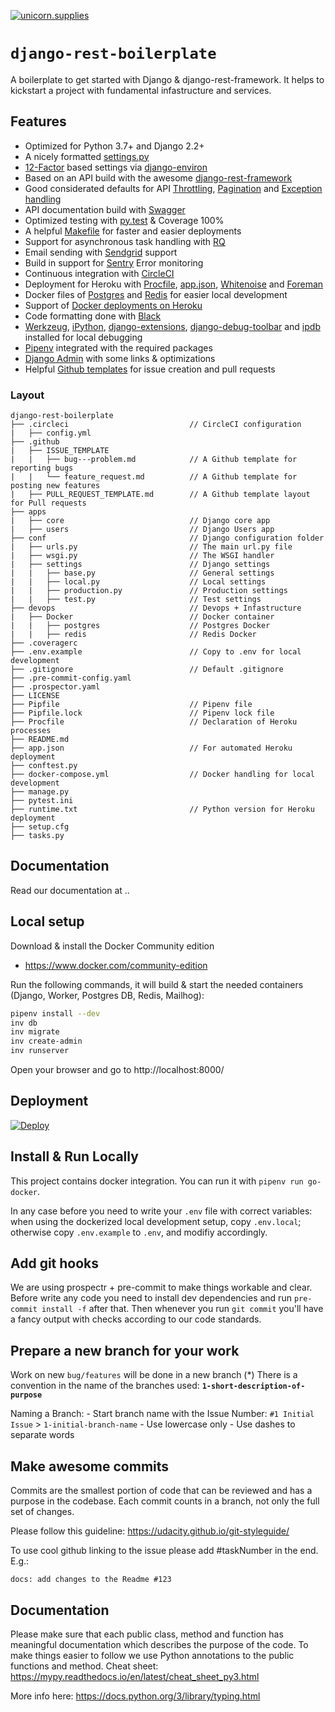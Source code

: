 [![unicorn.supplies](https://img.shields.io/badge/made%20by-Automagically-blue.svg)](https://www.unicorn.supplies/)

# `django-rest-boilerplate`

A boilerplate to get started with Django & django-rest-framework. It helps to kickstart a project with fundamental infastructure and services. 

## Features

* Optimized for Python 3.7+ and Django 2.2+
* A nicely formatted [settings.py](https://docs.djangoproject.com/en/2.2/ref/settings/)
* [12-Factor](12factor.net) based settings via [django-environ](12factor.net)
* Based on an API build with the awesome [django-rest-framework](https://www.django-rest-framework.org)
* Good considerated defaults for API [Throttling](https://www.django-rest-framework.org/api-guide/throttling/), [Pagination](https://www.django-rest-framework.org/api-guide/pagination/) and [Exception handling](https://www.django-rest-framework.org/api-guide/exceptions/)
* API documentation build with [Swagger](https://swagger.io)
* Optimized testing with [py.test](https://docs.pytest.org/en/latest/) & Coverage 100%
* A helpful [Makefile](https://en.wikipedia.org/wiki/Make_(software)) for faster and easier deployments
* Support for asynchronous task handling with [RQ](https://python-rq.org)
* Email sending with [Sendgrid](https://sendgrid.com) support
* Build in support for [Sentry](https://sentry.io) Error monitoring
* Continuous integration with [CircleCI](https://circleci.com)
* Deployment for Heroku with [Procfile](https://devcenter.heroku.com/articles/procfile), [app.json](https://devcenter.heroku.com/articles/app-json-schema), [Whitenoise](https://devcenter.heroku.com/articles/django-assets) and [Foreman](https://devcenter.heroku.com/articles/heroku-local#run-your-app-locally-using-foreman)
* Docker files of [Postgres](https://www.postgresql.org) and [Redis](https://redis.io) for easier local development 
* Support of [Docker deployments on Heroku](https://devcenter.heroku.com/categories/deploying-with-docker)
* Code formatting done with [Black](https://www.mattlayman.com/blog/2018/python-code-black/)
* [Werkzeug](https://github.com/joeyespo/django-werkzeug), [iPython](https://ipython.org/install.html), [django-extensions](https://github.com/django-extensions/django-extensions), [django-debug-toolbar](https://github.com/jazzband/django-debug-toolbar) and [ipdb](https://pypi.org/project/ipdb/) installed for local debugging
* [Pipenv](https://github.com/pypa/pipenv) integrated with the required packages
* [Django Admin](https://docs.djangoproject.com/en/2.2/ref/contrib/admin/) with some links & optimizations
* Helpful [Github templates](https://help.github.com/en/articles/about-issue-and-pull-request-templates) for issue creation and pull requests 

### Layout

```
django-rest-boilerplate
├── .circleci                           // CircleCI configuration
|   ├── config.yml                      
├── .github                             
|   ├── ISSUE_TEMPLATE                  
|   |   ├── bug---problem.md            // A Github template for reporting bugs
|   |   └── feature_request.md          // A Github template for posting new features
|   ├── PULL_REQUEST_TEMPLATE.md        // A Github template layout for Pull requests
├── apps                                
|   ├── core                            // Django core app
|   ├── users                           // Django Users app
├── conf                                // Django configuration folder
|   ├── urls.py                         // The main url.py file
|   ├── wsgi.py                         // The WSGI handler
|   ├── settings                        // Django settings
|   |   ├── base.py                     // General settings
|   |   ├── local.py                    // Local settings
|   |   ├── production.py               // Production settings
|   |   ├── test.py                     // Test settings
├── devops                              // Devops + Infastructure
|   ├── Docker                          // Docker container
|   |   ├── postgres                    // Postgres Docker
|   |   ├── redis                       // Redis Docker
├── .coveragerc                         
├── .env.example                        // Copy to .env for local development                  
├── .gitignore                          // Default .gitignore                         
├── .pre-commit-config.yaml                         
├── .prospector.yaml                         
├── LICENSE                         
├── Pipfile                             // Pipenv file                      
├── Pipfile.lock                        // Pipenv lock file                         
├── Procfile                            // Declaration of Heroku processes                       
├── README.md                         
├── app.json                            // For automated Heroku deployment                         
├── conftest.py                         
├── docker-compose.yml                  // Docker handling for local development                        
├── manage.py                         
├── pytest.ini                         
├── runtime.txt                         // Python version for Heroku deployment                         
├── setup.cfg                         
├── tasks.py                                             
```

## Documentation

Read our documentation at ..

## Local setup

Download & install the Docker Community edition
* https://www.docker.com/community-edition

Run the following commands, it will build & start the needed containers (Django, Worker, Postgres DB, Redis, Mailhog):

```bash
pipenv install --dev
inv db
inv migrate
inv create-admin
inv runserver
```



Open your browser and go to http://localhost:8000/

## Deployment

[![Deploy](https://www.herokucdn.com/deploy/button.svg)](https://heroku.com/deploy)

## Install & Run Locally

This project contains docker integration. You can run it with `pipenv run go-docker`.

In any case before you need to write your `.env` file with correct variables: when using the dockerized
local development setup, copy `.env.local`; otherwise copy `.env.example` to `.env`, and modifiy
accordingly.


## Add git hooks

We are using prospectr + pre-commit to make things workable and clear. Before write any code you need to install
dev dependencies and run `pre-commit install -f` after that. Then whenever you run `git commit` you'll have a fancy
output with checks according to our code standards.

## Prepare a new branch for your work

Work on new `bug/features` will be done in a new branch (*)
There is a convention in the name of the branches used:
**`1-short-description-of-purpose`**

Naming a Branch:
    - Start branch name with the Issue Number: `#1 Initial Issue` > `1-initial-branch-name`
    - Use lowercase only
    - Use dashes to separate words

## Make awesome commits

Commits are the smallest portion of code that can be reviewed and has a
purpose in the codebase. Each commit counts in a branch, not only the full set
of changes.

Please follow this guideline:
https://udacity.github.io/git-styleguide/

To use cool github linking to the issue please add #taskNumber in the end. E.g.:

`docs: add changes to the Readme #123`

## Documentation

Please make sure that each public class, method and function has meaningful documentation which describes the purpose of the code.
To make things easier to follow we use Python annotations to the public functions and method.
Cheat sheet:
https://mypy.readthedocs.io/en/latest/cheat_sheet_py3.html

More info here:
https://docs.python.org/3/library/typing.html


